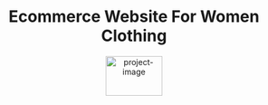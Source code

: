 <h1 align="center" id="title">Ecommerce Website For Women Clothing</h1>

<p align="center"><img src="https://syamkumarkonisetty.github.io/Ecommerce-Website-Of-Women-Clothing/images/op-removebg-preview.png" alt="project-image" style="height:70px; width:100px"></p>
